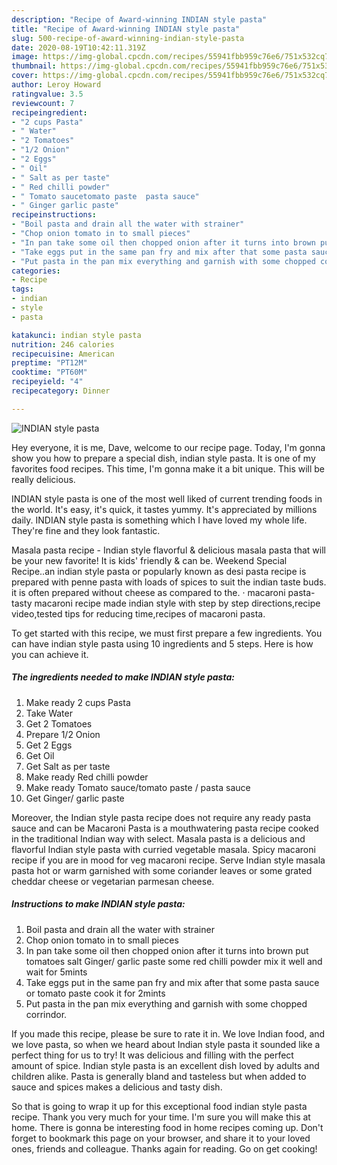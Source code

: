 ```yaml
---
description: "Recipe of Award-winning INDIAN style pasta"
title: "Recipe of Award-winning INDIAN style pasta"
slug: 500-recipe-of-award-winning-indian-style-pasta
date: 2020-08-19T10:42:11.319Z
image: https://img-global.cpcdn.com/recipes/55941fbb959c76e6/751x532cq70/indian-style-pasta-recipe-main-photo.jpg
thumbnail: https://img-global.cpcdn.com/recipes/55941fbb959c76e6/751x532cq70/indian-style-pasta-recipe-main-photo.jpg
cover: https://img-global.cpcdn.com/recipes/55941fbb959c76e6/751x532cq70/indian-style-pasta-recipe-main-photo.jpg
author: Leroy Howard
ratingvalue: 3.5
reviewcount: 7
recipeingredient:
- "2 cups Pasta"
- " Water"
- "2 Tomatoes"
- "1/2 Onion"
- "2 Eggs"
- " Oil"
- " Salt as per taste"
- " Red chilli powder"
- " Tomato saucetomato paste  pasta sauce"
- " Ginger garlic paste"
recipeinstructions:
- "Boil pasta and drain all the water with strainer"
- "Chop onion tomato in to small pieces"
- "In pan take some oil then chopped onion after it turns into brown put tomatoes salt Ginger/ garlic paste some red chilli powder mix it well and wait for 5mints"
- "Take eggs put in the same pan fry and mix after that some pasta sauce or tomato paste cook it for 2mints"
- "Put pasta in the pan mix everything and garnish with some chopped corrindor."
categories:
- Recipe
tags:
- indian
- style
- pasta

katakunci: indian style pasta 
nutrition: 246 calories
recipecuisine: American
preptime: "PT12M"
cooktime: "PT60M"
recipeyield: "4"
recipecategory: Dinner

---
```



![INDIAN style pasta](https://img-global.cpcdn.com/recipes/55941fbb959c76e6/751x532cq70/indian-style-pasta-recipe-main-photo.jpg)

Hey everyone, it is me, Dave, welcome to our recipe page. Today, I'm gonna show you how to prepare a special dish, indian style pasta. It is one of my favorites food recipes. This time, I'm gonna make it a bit unique. This will be really delicious.

INDIAN style pasta is one of the most well liked of current trending foods in the world. It's easy, it's quick, it tastes yummy. It's appreciated by millions daily. INDIAN style pasta is something which I have loved my whole life. They're fine and they look fantastic.

Masala pasta recipe - Indian style flavorful &amp; delicious masala pasta that will be your new favorite! It is kids&#39; friendly &amp; can be. Weekend Special Recipe..an indian style pasta or popularly known as desi pasta recipe is prepared with penne pasta with loads of spices to suit the indian taste buds. it is often prepared without cheese as compared to the. · macaroni pasta- tasty macaroni recipe made indian style with step by step directions,recipe video,tested tips for reducing time,recipes of macaroni pasta.


To get started with this recipe, we must first prepare a few ingredients. You can have indian style pasta using 10 ingredients and 5 steps. Here is how you can achieve it.

<!--inarticleads1-->

##### The ingredients needed to make INDIAN style pasta:

1. Make ready 2 cups Pasta
1. Take  Water
1. Get 2 Tomatoes
1. Prepare 1/2 Onion
1. Get 2 Eggs
1. Get  Oil
1. Get  Salt as per taste
1. Make ready  Red chilli powder
1. Make ready  Tomato sauce/tomato paste / pasta sauce
1. Get  Ginger/ garlic paste


Moreover, the Indian style pasta recipe does not require any ready pasta sauce and can be Macaroni Pasta is a mouthwatering pasta recipe cooked in the traditional Indian way with select. Masala pasta is a delicious and flavorful Indian style pasta with curried vegetable masala. Spicy macaroni recipe if you are in mood for veg macaroni recipe. Serve Indian style masala pasta hot or warm garnished with some coriander leaves or some grated cheddar cheese or vegetarian parmesan cheese. 

<!--inarticleads2-->

##### Instructions to make INDIAN style pasta:

1. Boil pasta and drain all the water with strainer
1. Chop onion tomato in to small pieces
1. In pan take some oil then chopped onion after it turns into brown put tomatoes salt Ginger/ garlic paste some red chilli powder mix it well and wait for 5mints
1. Take eggs put in the same pan fry and mix after that some pasta sauce or tomato paste cook it for 2mints
1. Put pasta in the pan mix everything and garnish with some chopped corrindor.


If you made this recipe, please be sure to rate it in. We love Indian food, and we love pasta, so when we heard about Indian style pasta it sounded like a perfect thing for us to try! It was delicious and filling with the perfect amount of spice. Indian style pasta is an excellent dish loved by adults and children alike. Pasta is generally bland and tasteless but when added to sauce and spices makes a delicious and tasty dish. 

So that is going to wrap it up for this exceptional food indian style pasta recipe. Thank you very much for your time. I'm sure you will make this at home. There is gonna be interesting food in home recipes coming up. Don't forget to bookmark this page on your browser, and share it to your loved ones, friends and colleague. Thanks again for reading. Go on get cooking!
